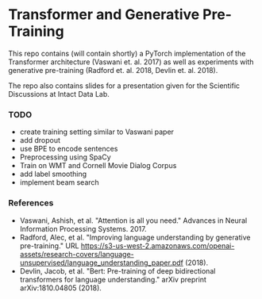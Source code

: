 # Transformer and Generative Pre-Training

This repo contains (will contain shortly) a PyTorch implementation of the Transformer architecture (Vaswani et. al. 2017) as well as experiments with generative pre-training (Radford et. al. 2018, Devlin et. al. 2018).

The repo also contains slides for a presentation given for the Scientific Discussions at Intact Data Lab.

### TODO

* create training setting similar to Vaswani paper
* add dropout
* use BPE to encode sentences
* Preprocessing using SpaCy
* Train on WMT and Cornell Movie Dialog Corpus
* add label smoothing
* implement beam search


### References

* Vaswani, Ashish, et al. "Attention is all you need." Advances in Neural Information Processing Systems. 2017.
* Radford, Alec, et al. "Improving language understanding by generative pre-training." URL https://s3-us-west-2.amazonaws.com/openai-assets/research-covers/language-unsupervised/language_understanding_paper.pdf (2018).
* Devlin, Jacob, et al. "Bert: Pre-training of deep bidirectional transformers for language understanding." arXiv preprint arXiv:1810.04805 (2018).
